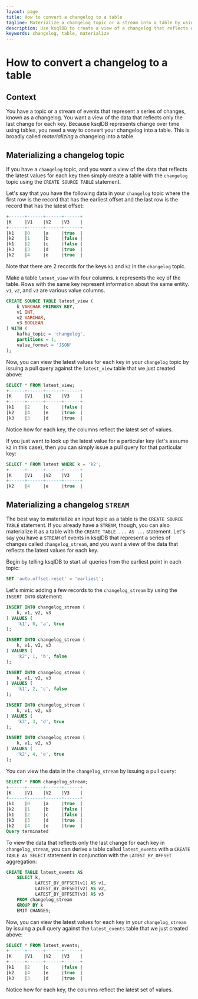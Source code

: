 ```yaml
---
layout: page
title: How to convert a changelog to a table 
tagline: Materialize a changelog topic or a stream into a table by using ksqlDB
description: Use ksqlDB to create a view of a changelog that reflects only the last change for each key
keywords: changelog, table, materialize
---
```


# How to convert a changelog to a table

## Context

You have a topic or a stream of events that represent a series of changes, known as a changelog. You want a view of the data that reflects only the last change for each key. Because ksqlDB represents change over time using tables, you need a way to convert your changelog into a table. This is broadly called *materializing* a changelog into a table.

## Materializing a changelog topic

If you have a `changelog` topic, and you want a view of the data that reflects the latest values for each key then simply create a table with the `changelog` topic using the `CREATE SOURCE TABLE` statement.

Let's say that you have the following data in your `changelog` topic where the first row is the record that has the earliest offset and the last row is the record that has the latest offset:
```sql
+------+------+------+------+
|K     |V1    |V2    |V3    |
+------+------+------+------+
|k1    |0     |a     |true  |
|k2    |1     |b     |false |
|k1    |2     |c     |false |
|k3    |3     |d     |true  |
|k2    |4     |e     |true  |
```
Note that there are 2 records for the keys `k1` and `k2` in the `changelog` topic.

Make a table `latest_view` with four columns. `k` represents the key of the table. Rows with the same key represent information about the same entity. `v1`, `v2`, and `v3` are various value columns.
```sql
CREATE SOURCE TABLE latest_view (
    k VARCHAR PRIMARY KEY,
    v1 INT,
    v2 VARCHAR,
    v3 BOOLEAN
) WITH (
    kafka_topic = 'changelog',
    partitions = 1,
    value_format = 'JSON'
);
```

Now, you can view the latest values for each key in your `changelog` topic by issuing a pull query against the `latest_view` table that we just created above:
```sql
SELECT * FROM latest_view;
+------+------+------+------+
|K     |V1    |V2    |V3    |
+------+------+------+------+
|k1    |2     |c     |false |
|k2    |4     |e     |true  |
|k3    |3     |d     |true  |
```

Notice how for each key, the columns reflect the latest set of values.

If you just want to look up the latest value for a particular key (let's assume `k2` in this case), then you can simply issue a pull query for that particular key:
```sql
SELECT * FROM latest WHERE k = 'k2';
+------+------+------+------+
|K     |V1    |V2    |V3    |
+------+------+------+------+
|k2    |4     |e     |true  |
```


## Materializing a changelog `STREAM`

The best way to materialize an input topic as a table is the `CREATE SOURCE TABLE` statement. If you already have a `STREAM`, though, you can also materialize it as a table with the `CREATE TABLE ... AS ...` statement. Let's say you have a `STREAM` of events in ksqlDB that represent a series of changes called `changelog_stream`, and you want a view of the data that reflects the latest values for each key. 

Begin by telling ksqlDB to start all queries from the earliest point in each topic:
```sql
SET 'auto.offset.reset' = 'earliest';
```

Let's mimic adding a few records to the `changelog_stream` by using the `INSERT INTO` statement:
```sql
INSERT INTO changelog_stream (
    k, v1, v2, v3
) VALUES (
    'k1', 0, 'a', true
);

INSERT INTO changelog_stream (
    k, v1, v2, v3
) VALUES (
    'k2', 1, 'b', false
);

INSERT INTO changelog_stream (
    k, v1, v2, v3
) VALUES (
    'k1', 2, 'c', false
);

INSERT INTO changelog_stream (
    k, v1, v2, v3
) VALUES (
    'k3', 3, 'd', true
);

INSERT INTO changelog_stream (
    k, v1, v2, v3
) VALUES (
    'k2', 4, 'e', true
);
```

You can view the data in the `changelog_stream` by issuing a pull query:
```sql
SELECT * FROM changelog_stream;
+------+------+------+------+
|K     |V1    |V2    |V3    |
+------+------+------+------+
|k1    |0     |a     |true  |
|k2    |1     |b     |false |
|k1    |2     |c     |false |
|k3    |3     |d     |true  |
|k2    |4     |e     |true  |
Query terminated
```

To view the data that reflects only the last change for each key in `changelog_stream`, you can derive a table called `latest_events` with a `CREATE TABLE AS SELECT` statement in conjunction with the `LATEST_BY_OFFSET` aggregation:
```sql
CREATE TABLE latest_events AS
    SELECT k,
           LATEST_BY_OFFSET(v1) AS v1,
           LATEST_BY_OFFSET(v2) AS v2,
           LATEST_BY_OFFSET(v3) AS v3
    FROM changelog_stream
    GROUP BY k
    EMIT CHANGES;
```

Now, you can view the latest values for each key in your `changelog_stream` by issuing a pull query against the `latest_events` table that we just created above:
```sql
SELECT * FROM latest_events;
+------+------+------+------+
|K     |V1    |V2    |V3    |
+------+------+------+------+
|k1    |2     |c     |false |
|k2    |4     |e     |true  |
|k3    |3     |d     |true  |
```

Notice how for each key, the columns reflect the latest set of values.
